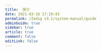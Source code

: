```yaml
---
title:  简介
date: 2021-03-16 17:19:43
permalink: /Zadig v3.1/system-manual/guide
adminGuide: true
sidebar: true
article: true
comment: false
editLink: false
---
```


